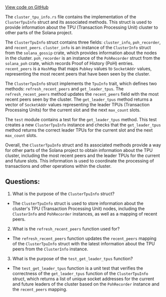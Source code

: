 [View code on GitHub](https://github.com/solana-labs/solana/blob/master/rpc/src/cluster_tpu_info.rs)

The `cluster_tpu_info.rs` file contains the implementation of the `ClusterTpuInfo` struct and its associated methods. This struct is used to provide information about the TPU (Transaction Processing Unit) cluster to other parts of the Solana project. 

The `ClusterTpuInfo` struct contains three fields: `cluster_info`, `poh_recorder`, and `recent_peers`. `cluster_info` is an instance of the `ClusterInfo` struct from the `solana_gossip` crate, which provides information about the nodes in the cluster. `poh_recorder` is an instance of the `PohRecorder` struct from the `solana_poh` crate, which records Proof of History (PoH) entries. `recent_peers` is a `HashMap` that maps `Pubkey` values to `SocketAddr` values, representing the most recent peers that have been seen by the cluster.

The `ClusterTpuInfo` struct implements the `TpuInfo` trait, which defines two methods: `refresh_recent_peers` and `get_leader_tpus`. The `refresh_recent_peers` method updates the `recent_peers` field with the most recent peers seen by the cluster. The `get_leader_tpus` method returns a vector of `SocketAddr` values representing the leader TPUs (Transaction Processing Units) for the current slot and the next `max_count` slots.

The `test` module contains a test for the `get_leader_tpus` method. This test creates a new `ClusterTpuInfo` instance and checks that the `get_leader_tpus` method returns the correct leader TPUs for the current slot and the next `max_count` slots.

Overall, the `ClusterTpuInfo` struct and its associated methods provide a way for other parts of the Solana project to obtain information about the TPU cluster, including the most recent peers and the leader TPUs for the current and future slots. This information is used to coordinate the processing of transactions and other operations within the cluster.
## Questions: 
 1. What is the purpose of the `ClusterTpuInfo` struct?
- The `ClusterTpuInfo` struct is used to store information about the cluster's TPU (Transaction Processing Unit) nodes, including the `ClusterInfo` and `PohRecorder` instances, as well as a mapping of recent peers.

2. What is the `refresh_recent_peers` function used for?
- The `refresh_recent_peers` function updates the `recent_peers` mapping of the `ClusterTpuInfo` struct with the latest information about the TPU peers from the `ClusterInfo` instance.

3. What is the purpose of the `test_get_leader_tpus` function?
- The `test_get_leader_tpus` function is a unit test that verifies the correctness of the `get_leader_tpus` function of the `ClusterTpuInfo` struct, which returns a list of unique socket addresses for the current and future leaders of the cluster based on the `PohRecorder` instance and the `recent_peers` mapping.